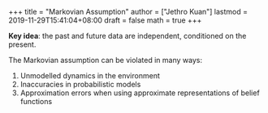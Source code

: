+++
title = "Markovian Assumption"
author = ["Jethro Kuan"]
lastmod = 2019-11-29T15:41:04+08:00
draft = false
math = true
+++

**Key idea**: the past and future data are independent, conditioned on the
 present.

The Markovian assumption can be violated in many ways:

1.  Unmodelled dynamics in the environment
2.  Inaccuracies in probabilistic models
3.  Approximation errors when using approximate representations of
    belief functions
